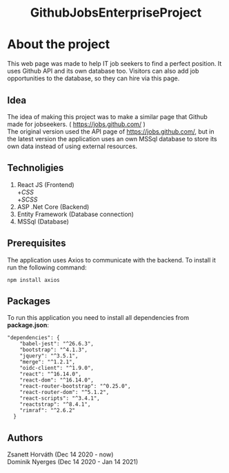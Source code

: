 <h1 align="center">GithubJobsEnterpriseProject</h1>

# About the project
This web page was made to help IT job seekers to find a perfect position. It uses Github API and its own database too. Visitors can also add job opportunities to the database, so they can hire via this page.

## Idea
The idea of making this project was to make a similar page that Github made for jobseekers. ( https://jobs.github.com/ )<br>
The original version used the API page of https://jobs.github.com/, but in the latest version the application uses an own MSSql database to store its own data instead of using external resources.


## Technoligies
1. React JS (Frontend)<br>
+_CSS_<br>
+_SCSS_
2. ASP .Net Core (Backend)
3. Entity Framework (Database connection)
4. MSSql (Database)


## Prerequisites
The application uses Axios to communicate with the backend. To install it run the following command:
```
npm install axios
```


## Packages 
To run this application you need to install all dependencies from **package.json**:
```
"dependencies": {
    "babel-jest": "^26.6.3",
    "bootstrap": "^4.1.3",
    "jquery": "^3.5.1",
    "merge": "^1.2.1",
    "oidc-client": "^1.9.0",
    "react": "^16.14.0",
    "react-dom": "^16.14.0",
    "react-router-bootstrap": "^0.25.0",
    "react-router-dom": "^5.1.2",
    "react-scripts": "^3.4.1",
    "reactstrap": "^8.4.1",
    "rimraf": "^2.6.2"
  } 
  ```
  
 ## Authors
 Zsanett Horváth (Dec 14 2020 - now)<br>
 Dominik Nyerges (Dec 14 2020 - Jan 14 2021)
